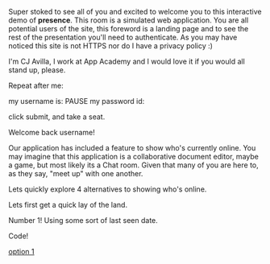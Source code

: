 Super stoked to see all of you and excited to welcome you to this
interactive demo of **presence**. This room is a simulated web
application. You are all potential users of the site, this foreword is a
landing page and to see the rest of the presentation you'll need to
authenticate. As you may have noticed this site is not HTTPS nor do I
have a privacy policy :)

I'm CJ Avilla, I work at App Academy and I would love it if you would
all stand up, please.

Repeat after me:

my username is: <state your username>
PAUSE
my password id: <state your password>

click submit, and take a seat.

Welcome back username!

Our application has included a feature to show who's currently online.
You may imagine that this application is a collaborative document
editor, maybe a game, but most likely its a Chat room. Given that many
of you are here to, as they say, "meet up" with one another.

Lets quickly explore 4 alternatives to showing who's online.

Lets first get a quick lay of the land.

Number 1! Using some sort of last seen date.

Code!

[option 1](https://gist.github.com/w1zeman1p/17ae623444e9e85609e2)

